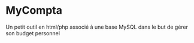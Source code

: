# MyCompta
Un petit outil en html/php associé à une base MySQL dans le but de gérer son budget personnel
